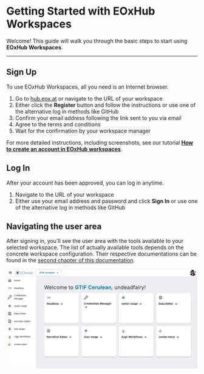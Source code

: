 # Getting Started with EOxHub Workspaces

Welcome! This guide will walk you through the basic steps to start using **EOxHub Workspaces**.

---

## Sign Up

To use EOxHub Workspaces, all you need is an Internet browser.

1. Go to [hub.eox.at](https://hub.eox.at) or navigate to the URL of your workspace
2. Either click the **Register** button and follow the instructions or use one of the alternative log in methods like GitHub
3. Confirm your email address following the link sent to you via email
4. Agree to the terms and conditions
5. Wait for the confirmation by your workspace manager

For more detailed instructions, including screenshots, see our tutorial [**How to create an account in EOxHub workspaces**](../tutorials/creating_account.md).

## Log In

After your account has been approved, you can log in anytime.

1. Navigate to the URL of your workspace
2. Either use your email address and password and click **Sign In** or use one of the alternative log in methods like GitHub

## Navigating the user area

After signing in, you'll see the user area with the tools available to your selected workspace. The list of actually available tools depends on the concrete workspace configuration. Their respective documentations can be found in the [second chapter of this documentation](../applications/jupyterlab.md).

![user area](assets/user_area.png)
